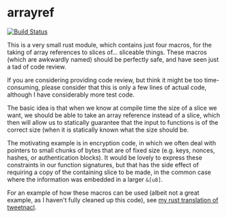 # arrayref

[![Build Status](https://travis-ci.org/droundy/arrayref.svg?branch=master)](https://travis-ci.org/droundy/arrayref)

This is a very small rust module, which contains just four macros, for
the taking of array references to slices of... sliceable things.
These macros (which are awkwardly named) should be perfectly safe, and
have seen just a tad of code review.

If you are considering providing code review, but think it might be
too time-consuming, please consider that this is only a few lines of
actual code, although I have considerably more test code.

The basic idea is that when we know at compile time the size of a
slice we want, we should be able to take an array reference instead of
a slice, which then will allow us to statically guarantee that the
input to functions is of the correct size (when it is statically known
what the size should be.

The motivating example is in encryption code, in which we often deal
with pointers to small chunks of bytes that are of fixed size
(e.g. keys, nonces, hashes, or authentication blocks).  It would be
lovely to express these constraints in our function signatures, but
that has the side effect of requiring a copy of the containing slice
to be made, in the common case where the information was embedded in a
larger `&[u8]`.

For an example of how these macros can be used (albeit not a great
example, as I haven't fully cleaned up this code), see
[my rust translation of tweetnacl](https://github.com/droundy/onionsalt/blob/master/src/crypto.rs).
